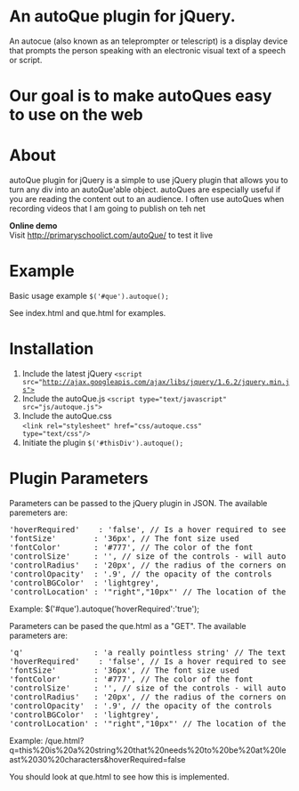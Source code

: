 # An autoQue plugin for jQuery.  

An autocue (also known as an teleprompter or telescript) is a display device that prompts the person speaking with an electronic visual text of a speech or script. 

# Our goal is to make autoQues easy to use on the web

# About
autoQue plugin for jQuery is a simple to use jQuery plugin that allows you to turn any div into an autoQue'able object.  autoQues are especially useful if you are reading the content out to an audience.  I often use autoQues when recording videos that I am going to publish on teh net

**Online demo**<br>
Visit <http://primaryschoolict.com/autoQue/> to test it live

# Example

Basic usage example
<code>$('#que').autoque();</code>

See index.html and que.html for examples.

# Installation

1. Include the latest jQuery 
<code>&lt;script src="http://ajax.googleapis.com/ajax/libs/jquery/1.6.2/jquery.min.js"></script></code>
2. Include the autoQue.js 
<code>&lt;script type="text/javascript" src="js/autoque.js"></script></code>
3. Include the autoQue.css  
<code>&lt;link rel="stylesheet" href="css/autoque.css" type="text/css"/></code>
4. Initiate the plugin <code>$('#thisDiv').autoque();</code>

# Plugin Parameters

Parameters can be passed to the jQuery plugin in JSON.  The available paremeters are:
<pre>
'hoverRequired'    : 'false', // Is a hover required to see the controls?
'fontSize'        : '36px', // The font size used
'fontColor'       : '#777', // The color of the font
'controlSize'     : '', // size of the controls - will auto resize
'controlRadius'   : '20px', // the radius of the corners on the controls
'controlOpacity'  : '.9', // the opacity of the controls
'controlBGColor'  : 'lightgrey',
'controlLocation' : '"right","10px"' // The location of the controls
</pre>

Example:  $('#que').autoque('hoverRequired':'true');

Parameters can be pased the que.html as a "GET".  The available parameters are:
<pre>
'q'               : 'a really pointless string' // The text string you want the autoQue to read out
'hoverRequired'    : 'false', // Is a hover required to see the controls?
'fontSize'        : '36px', // The font size used
'fontColor'       : '#777', // The color of the font
'controlSize'     : '', // size of the controls - will auto resize
'controlRadius'   : '20px', // the radius of the corners on the controls
'controlOpacity'  : '.9', // the opacity of the controls
'controlBGColor'  : 'lightgrey',
'controlLocation' : '"right","10px"' // The location of the controls
</pre>

Example: /que.html?q=this%20is%20a%20string%20that%20needs%20to%20be%20at%20least%2030%20characters&hoverRequired=false

You should look at que.html to see how this is implemented.


